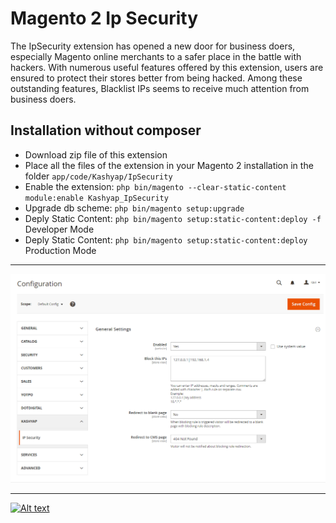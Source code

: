 # Magento 2 Ip Security

The IpSecurity extension has opened a new door for business doers, especially Magento online merchants to a safer place in the battle with hackers. With numerous useful features offered by this extension, users are ensured to protect their stores better from being hacked. Among these outstanding features, Blacklist IPs seems to receive much attention from business doers.

## Installation without composer
* Download zip file of this extension
* Place all the files of the extension in your Magento 2 installation in the folder `app/code/Kashyap/IpSecurity`
* Enable the extension: `php bin/magento --clear-static-content module:enable Kashyap_IpSecurity`
* Upgrade db scheme: `php bin/magento setup:upgrade`
* Deply Static Content: `php bin/magento setup:static-content:deploy -f` Developer Mode
* Deply Static Content: `php bin/magento setup:static-content:deploy` Production Mode

---

![Alt text](KS_Ip_Configuration.png?raw=true "Magento2 Ip Security")

---

[![Alt text](https://www.kashyapsoftware.com/pub/media/logo/stores/1/ks_logo.png "kashyapsoftware.com")](https://www.kashyapsoftware.com/)
